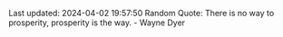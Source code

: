 Last updated: 2024-04-02 19:57:50
Random Quote: There is no way to prosperity, prosperity is the way. - Wayne Dyer